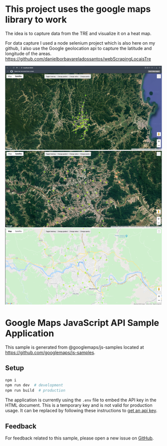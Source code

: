 # This project uses the google maps library to work

The idea is to capture data from the TRE and visualize it on a heat map.

For data capture I used a node selenium project which is also here on my github, I also use the Google geolocation api to capture the latitude and longitude of the areas.
https://github.com/danielborbavareladossantos/webScrapingLocaisTre

![alt text](https://github.com/danielborbavareladossantos/heatmap/blob/main/docs/image-1.png?raw=true)
![alt text](https://github.com/danielborbavareladossantos/heatmap/blob/main/docs/image-2.png?raw=true)
![alt text](https://github.com/danielborbavareladossantos/heatmap/blob/main/docs/image-3.png?raw=true)

# Google Maps JavaScript API Sample Application

This sample is generated from @googlemaps/js-samples located at
https://github.com/googlemaps/js-samples.

## Setup

```sh
npm i
npm run dev  # development
npm run build  # production
```

The application is currently using the `.env` file to embed the API key in the
HTML document. This is a temporary key and is not valid for production usage. It
can be replaced by following these instructions to
[get an api key](https://developers.google.com/maps/documentation/javascript/get-api-key).

## Feedback

For feedback related to this sample, please open a new issue on
[GitHub](https://github.com/googlemaps/js-samples/issues).
